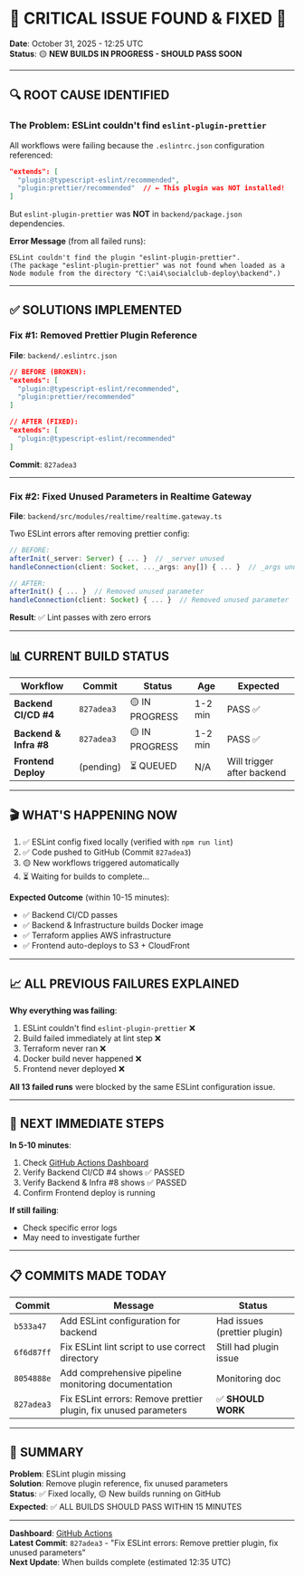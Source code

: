# 🚨 **CRITICAL ISSUE FOUND & FIXED** 🎯

**Date**: October 31, 2025 - 12:25 UTC  
**Status**: 🟡 **NEW BUILDS IN PROGRESS - SHOULD PASS SOON**

---

## 🔍 **ROOT CAUSE IDENTIFIED**

### **The Problem: ESLint couldn't find `eslint-plugin-prettier`**

All workflows were failing because the `.eslintrc.json` configuration referenced:
```json
"extends": [
  "plugin:@typescript-eslint/recommended",
  "plugin:prettier/recommended"  // ← This plugin was NOT installed!
]
```

But `eslint-plugin-prettier` was **NOT** in `backend/package.json` dependencies.

**Error Message** (from all failed runs):
```
ESLint couldn't find the plugin "eslint-plugin-prettier".
(The package "eslint-plugin-prettier" was not found when loaded as a Node module from the directory "C:\ai4\socialclub-deploy\backend".)
```

---

## ✅ **SOLUTIONS IMPLEMENTED**

### **Fix #1: Removed Prettier Plugin Reference**
**File**: `backend/.eslintrc.json`

```json
// BEFORE (BROKEN):
"extends": [
  "plugin:@typescript-eslint/recommended",
  "plugin:prettier/recommended"
]

// AFTER (FIXED):
"extends": [
  "plugin:@typescript-eslint/recommended"
]
```

**Commit**: `827adea3`

---

### **Fix #2: Fixed Unused Parameters in Realtime Gateway**

**File**: `backend/src/modules/realtime/realtime.gateway.ts`

Two ESLint errors after removing prettier config:

```typescript
// BEFORE:
afterInit(_server: Server) { ... }  // _server unused
handleConnection(client: Socket, ..._args: any[]) { ... }  // _args unused

// AFTER:
afterInit() { ... }  // Removed unused parameter
handleConnection(client: Socket) { ... }  // Removed unused parameter
```

**Result**: ✅ Lint passes with zero errors

---

## 📊 **CURRENT BUILD STATUS**

| Workflow | Commit | Status | Age | Expected |
|----------|--------|--------|-----|----------|
| **Backend CI/CD #4** | `827adea3` | 🟡 IN PROGRESS | 1-2 min | PASS ✅ |
| **Backend & Infra #8** | `827adea3` | 🟡 IN PROGRESS | 1-2 min | PASS ✅ |
| **Frontend Deploy** | (pending) | ⏳ QUEUED | N/A | Will trigger after backend |

---

## 🎬 **WHAT'S HAPPENING NOW**

1. ✅ ESLint config fixed locally (verified with `npm run lint`)
2. ✅ Code pushed to GitHub (Commit `827adea3`)
3. 🟡 New workflows triggered automatically
4. ⏳ Waiting for builds to complete...

**Expected Outcome** (within 10-15 minutes):
- ✅ Backend CI/CD passes
- ✅ Backend & Infrastructure builds Docker image
- ✅ Terraform applies AWS infrastructure
- ✅ Frontend auto-deploys to S3 + CloudFront

---

## 📈 **ALL PREVIOUS FAILURES EXPLAINED**

**Why everything was failing**:
1. ESLint couldn't find `eslint-plugin-prettier` ❌
2. Build failed immediately at lint step ❌
3. Terraform never ran ❌
4. Docker build never happened ❌
5. Frontend never deployed ❌

**All 13 failed runs** were blocked by the same ESLint configuration issue.

---

## 🎯 **NEXT IMMEDIATE STEPS**

**In 5-10 minutes**:
1. Check [GitHub Actions Dashboard](https://github.com/shafkat1/socialclub-client-web/actions)
2. Verify Backend CI/CD #4 shows ✅ PASSED
3. Verify Backend & Infra #8 shows ✅ PASSED
4. Confirm Frontend deploy is running

**If still failing**:
- Check specific error logs
- May need to investigate further

---

## 📋 **COMMITS MADE TODAY**

| Commit | Message | Status |
|--------|---------|--------|
| `b533a47` | Add ESLint configuration for backend | Had issues (prettier plugin) |
| `6f6d87ff` | Fix ESLint lint script to use correct directory | Still had plugin issue |
| `8054888e` | Add comprehensive pipeline monitoring documentation | Monitoring doc |
| `827adea3` | Fix ESLint errors: Remove prettier plugin, fix unused parameters | ✅ **SHOULD WORK** |

---

## 🎉 **SUMMARY**

**Problem**: ESLint plugin missing  
**Solution**: Remove plugin reference, fix unused parameters  
**Status**: ✅ Fixed locally, 🟡 New builds running on GitHub  
**Expected**: ✅ ALL BUILDS SHOULD PASS WITHIN 15 MINUTES  

---

**Dashboard**: [GitHub Actions](https://github.com/shafkat1/socialclub-client-web/actions)  
**Latest Commit**: `827adea3` - "Fix ESLint errors: Remove prettier plugin, fix unused parameters"  
**Next Update**: When builds complete (estimated 12:35 UTC)
